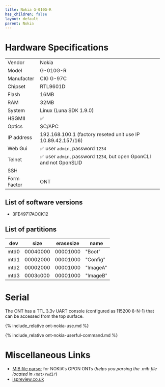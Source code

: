 ```yaml
---
title: Nokia G-010G-R
has_children: false
layout: default
parent: Nokia
---
```


# Hardware Specifications

|             |                                                                     |
| ----------- | ------------------------------------------------------------------- |
| Vendor      | Nokia                                                               |
| Model       | G-010G-R                                                            |
| Manufacter  | CIG G-97C                                                           |
| Chipset     | RTL9601D                                                            |
| Flash       | 16MB                                                                |
| RAM         | 32MB                                                                |
| System      | Linux (Luna SDK 1.9.0)                                              |
| HSGMII      | ✅                                                                  |
| Optics      | SC/APC                                                              |
| IP address  | 192.168.100.1  (factory reseted unit use IP 10.89.42.157/16)        |
| Web Gui     | ✅ user `admin`, password `1234`                                    |
| Telnet      | ✅ user `admin`, password `1234`, but open GponCLI and not GponSLID |
| SSH         |                                                                     |
| Form Factor | ONT                                                                 |

## List of software versions
- 3FE49717AOCK12 

## List of partitions

| dev  | size     | erasesize | name     |
| ---- | -------- | --------- | -------- |
| mtd0 | 00040000 | 00001000  | "Boot"   |
| mtd1 | 00002000 | 00001000  | "Config" |
| mtd2 | 00002000 | 00001000  | "ImageA" |
| mtd3 | 0003c000 | 00001000  | "ImageB" |

# Serial

The ONT has a TTL 3.3v UART console (configured as 115200 8-N-1) that can be accessed from the top surface.

{% include_relative ont-nokia-use.md %}

{% include_relative ont-nokia-userful-command.md %}

# Miscellaneous Links
- [MIB file parser](https://github.com/nanomad/nokia-ont-mib-parser)  for NOKIA's GPON ONTs (*helps you parsing the .mib file located in `/mnt/rwdir`*)
- [ispreview.co.uk](https://www.ispreview.co.uk/index.php/2022/09/pictured-openreachs-future-2-5gbps-ont-for-fttp-broadband.html)
